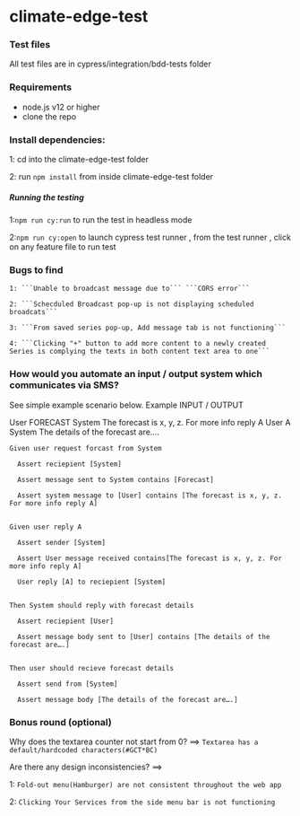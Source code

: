 # climate-edge-test

### Test files
All test files are in cypress/integration/bdd-tests folder

### Requirements
  - node.js v12 or higher
  - clone the repo

### Install dependencies:

1: cd into the climate-edge-test folder

2: run ```npm install``` from inside climate-edge-test folder

##### Running the testing
1:```npm run cy:run``` to run the test in headless mode

2:```npm run cy:open``` to launch cypress test runner , from the test runner , click on any feature file to run test



### Bugs to find
    1: ```Unable to broadcast message due to``` ```CORS error```

    2: ```Schecduled Broadcast pop-up is not displaying scheduled broadcats```

    3: ```From saved series pop-up, Add message tab is not functioning``` 

    4: ```Clicking "+" button to add more content to a newly created Series is complying the texts in both content text area to one```




### How would you automate an input / output system which communicates via SMS?
See simple example scenario below.
Example
INPUT / OUTPUT

User       FORECAST
System  The forecast is x, y, z. For more info reply A
User       A
System  The details of the forecast are….




    Given user request forcast from System

      Assert reciepient [System]

      Assert message sent to System contains [Forecast]

      Assert system message to [User] contains [The forecast is x, y, z. For more info reply A]


    Given user reply A

      Assert sender [System]

      Assert User message received contains[The forecast is x, y, z. For more info reply A]

      User reply [A] to reciepient [System]


    Then System should reply with forecast details

      Assert reciepient [User]

      Assert message body sent to [User] contains [The details of the forecast are….] 


    Then user should recieve forecast details

      Assert send from [System]

      Assert message body [The details of the forecast are….]


### Bonus round (optional)
Why does the textarea counter not start from 0? ==> ``` Textarea has a default/hardcoded characters(#GCT*BC) ```

Are there any design inconsistencies? ==> 

   1: ``` Fold-out menu(Hamburger) are not consistent throughout the web app ```

   2: ``` Clicking Your Services from the side menu bar is not functioning ```






